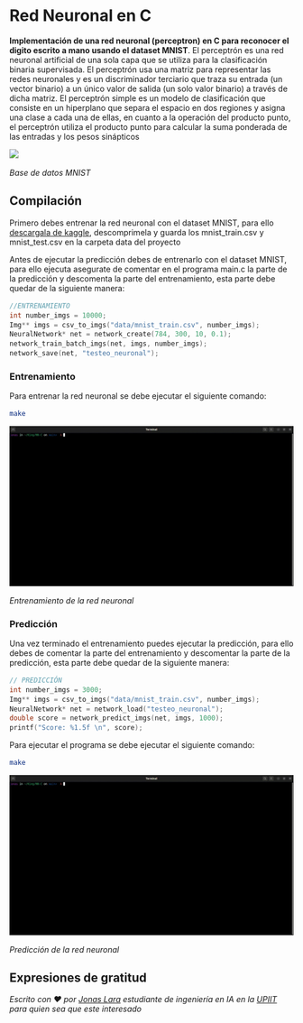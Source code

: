 # Red Neuronal en C

**Implementación de una red neuronal (perceptron) en C para reconocer el digito escrito a mano usando el dataset MNIST**. El perceptrón es una red neuronal artificial de una sola capa que se utiliza para la clasificación binaria supervisada. El perceptrón usa una matriz para representar las redes neuronales y es un discriminador terciario que traza su entrada (un vector binario) a un único valor de salida (un solo valor binario) a través de dicha matriz. El perceptrón simple es un modelo de clasificación que consiste en un hiperplano que separa el espacio en dos regiones y asigna una clase a cada una de ellas, 
en cuanto a la operación del producto punto, el perceptrón utiliza el producto punto para calcular la suma ponderada de las entradas y los pesos sinápticos

![](./sources/MNIST.png)

_Base de datos MNIST_


## Compilación

Primero debes entrenar la red neuronal con el dataset MNIST, para ello [descargala de kaggle](https://www.kaggle.com/datasets/oddrationale/mnist-in-csv?resource=download), descomprimela y guarda los mnist_train.csv y mnist_test.csv en la carpeta data del proyecto

Antes de ejecutar la predicción debes de entrenarlo con el dataset MNIST, para ello ejecuta asegurate de comentar en el programa main.c la parte de la predicción y descomenta la parte del entrenamiento, esta parte debe quedar de la siguiente manera:

```c
//ENTRENAMIENTO
int number_imgs = 10000;
Img** imgs = csv_to_imgs("data/mnist_train.csv", number_imgs);
NeuralNetwork* net = network_create(784, 300, 10, 0.1);
network_train_batch_imgs(net, imgs, number_imgs);
network_save(net, "testeo_neuronal");
```


### Entrenamiento

Para entrenar la red neuronal se debe ejecutar el siguiente comando:

```bash
make
```

![make](./sources/entrenamiento.gif)

_Entrenamiento de la red neuronal_



### Predicción

Una vez terminado el entrenamiento puedes ejecutar la predicción, para ello debes de comentar la parte del entrenamiento y descomentar la parte de la predicción, esta parte debe quedar de la siguiente manera:

```c
// PREDICCIÓN
int number_imgs = 3000;
Img** imgs = csv_to_imgs("data/mnist_train.csv", number_imgs);
NeuralNetwork* net = network_load("testeo_neuronal");
double score = network_predict_imgs(net, imgs, 1000);
printf("Score: %1.5f \n", score);
```

Para ejecutar el programa se debe ejecutar el siguiente comando:

```bash
make
```

![make](./sources/prediccion.gif)

_Predicción de la red neuronal_

## Expresiones de gratitud

_Escrito con ❤️ por [Jonas Lara](https://medium.com/@jonas_lara) estudiante de ingeniería en IA en la [UPIIT](https://www.upiit.ipn.mx/) para quien sea que este interesado_




